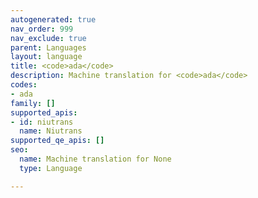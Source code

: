 ```yaml
---
autogenerated: true
nav_order: 999
nav_exclude: true
parent: Languages
layout: language
title: <code>ada</code>
description: Machine translation for <code>ada</code>
codes:
- ada
family: []
supported_apis:
- id: niutrans
  name: Niutrans
supported_qe_apis: []
seo:
  name: Machine translation for None
  type: Language

---
```


